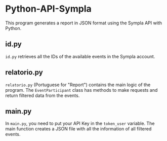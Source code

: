 # Python-API-Sympla

This program generates a report in JSON format using the Sympla API with Python.

## id.py

`id.py` retrieves all the IDs of the available events in the Sympla account.

## relatorio.py

`relatorio.py` (Portuguese for "Report") contains the main logic of the program. The `EventParticipant` class has methods to make requests and return filtered data from the events.

## main.py

In `main.py`, you need to put your API Key in the `token_user` variable. The main function creates a JSON file with all the information of all filtered events.
